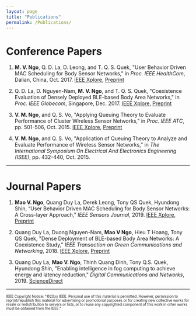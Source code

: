 ```yaml
---
layout: page
title: "Publications"
permalink: /Publications/
---
```

# Conference Papers 

1. **M. V. Ngo**, Q. D. La, D. Leong, and T. Q. S. Quek, "User Behavior Driven MAC Scheduling for Body Sensor Networks," in *Proc. IEEE HealthCom*, Dalian, China, Oct. 2017. [IEEE Xplore](http://ieeexplore.ieee.org/document/8210762/), [Preprint](https://ngovanmao.github.io/papers/2017_Healthcom_MAC_NLLQ.pdf)

2. Q. D. La, D. Nguyen-Nam, **M. V. Ngo**, and T. Q. S. Quek, "Coexistence Evaluation of Densely Deployed BLE-based Body Area Networks," in *Proc. IEEE Globecom*, Singapore, Dec. 2017. [IEEE Xplore](http://ieeexplore.ieee.org/document/8253947/), [Preprint](https://ngovanmao.github.io/papers/2017_Globecom_BLECoexistence_LNNQ.pdf)

3. **V. M. Ngo**, and Q. S. Vo, "Applying Queuing Theory to Evaluate Performance of Cluster Wireless Sensor Networks," in *Proc. IEEE ATC*, pp. 501-506, Oct. 2015. [IEEE Xplore](http://ieeexplore.ieee.org/document/7388380/), [Preprint](https://ngovanmao.github.io/papers/2015_ATC_Queue_MS.pdf)

4. **V. M. Ngo**, and Q. S. Vo, "Application of Queuing Theory to Analyze and Evaluate Performance of Wireless Sensor Networks,” in *The International Symposium On Electrical And Electronics Engineering (ISEE)*, pp. 432-440, Oct. 2015.

----------

# Journal Papers 
1. **Mao V. Ngo**, Quang Duy La, Derek Leong, Tony QS Quek, Hyundong Shin, “User Behavior Driven MAC Scheduling for Body Sensor Networks: A Cross-layer Approach,” *IEEE Sensors Journal*, 2019. [IEEE Xplore](https://ieeexplore.ieee.org/document/8709702), [Preprint](https://ngovanmao.github.io/papers/2019_SensorsJ_CrosslayerBAN_MDLTS.pdf) 

2. Quang Duy La, Duong Nguyen-Nam, **Mao V Ngo**, Hieu T Hoang, Tony QS Quek, "Dense Deployment of BLE-based Body Area Networks: A Coexistence Study," *IEEE Transaction on Green Communications and Networking*, 2018. [IEEE Xplore](https://ieeexplore.ieee.org/abstract/document/8418825/), [Preprint](https://ngovanmao.github.io/papers/2018_GreenCom_Coexistence_LNNHQ.pdf)

3. Quang Duy La, **Mao V. Ngo**,  Thinh Quang Dinh, Tony Q.S. Quek, Hyundong Shin, "Enabling intelligence in fog computing to achieve energy and latency reduction," *Digital Communications and Networks*, 2019. [ScienceDirect](https://doi.org/10.1016/j.dcan.2018.10.008)

-------------
<sub><sup>IEEE Copyright Notice: "©20xx IEEE. Personal use of this material is permitted. However, permission to reprint/republish this material for advertising or promotional purposes or for creating new collective works for resale or redistribution to servers or lists, or to reuse any copyrighted component of this work in other works must be obtained from the IEEE."</sup></sub>